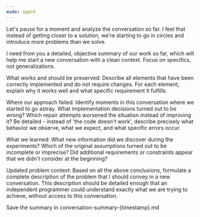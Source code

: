 ```yaml
---
mode: agent
---
```


Let's pause for a moment and analyze the conversation so far. I feel that instead of getting closer to a solution, we're starting to go in circles and introduce more problems than we solve.

I need from you a detailed, objective summary of our work so far, which will help me start a new conversation with a clean context. Focus on specifics, not generalizations.

What works and should be preserved:
Describe all elements that have been correctly implemented and do not require changes. For each element, explain why it works well and what specific requirement it fulfills.

Where our approach failed:
Identify moments in this conversation where we started to go astray. What implementation decisions turned out to be wrong? Which repair attempts worsened the situation instead of improving it? Be detailed - instead of 'the code doesn't work', describe precisely what behavior we observe, what we expect, and what specific errors occur.

What we learned:
What new information did we discover during the experiments? Which of the original assumptions turned out to be incomplete or imprecise? Did additional requirements or constraints appear that we didn't consider at the beginning?

Updated problem context:
Based on all the above conclusions, formulate a complete description of the problem that I should convey in a new conversation. This description should be detailed enough that an independent programmer could understand exactly what we are trying to achieve, without access to this conversation.

Save the summary in conversation-summary-{timestamp}.md
